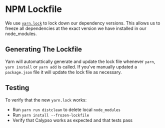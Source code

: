 NPM Lockfile
============

We use [`yarn.lock`](https://classic.yarnpkg.com/en/docs/yarn-lock/)
to lock down our dependency versions. This allows us to freeze all dependencies at the
exact version we have installed in our node_modules.

## Generating The Lockfile

Yarn will automattically generate and update the lock file whenever `yarn`, `yarn install` or `yarn add` is called. If you've manually updated a `package.json` file it will update the lock file as necessary.

## Testing

To verify that the new `yarn.lock` works:

- Run `yarn run distclean` to delete local `node_modules`
- Run `yarn install --frozen-lockfile`
- Verify that Calypso works as expected and that tests pass
